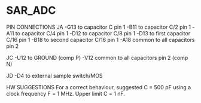 # SAR_ADC

PIN CONNECTIONS
JA
  -G13 to capacitor C pin 1
  -B11 to capacitor C/2 pin 1
  -A11 to capacitor C/4 pin 1
  -D12 to capacitor C/8 pin 1
  -D13 to first capacitor C/16 pin 1
  -B18 to second capacitor C/16 pin 1
  -A18 common to all capacitors pin 2

JC
  -U12 to GROUND (comp P)
  -V12 common to all capacitors pin 2 (comp N)

JD
  -D4 to external sample switch/MOS


HW SUGGESTIONS
For a correct behaviour, suggested C = 500 pF using a clock frequency F = 1 MHz. Upper limit C = 1 nF.

